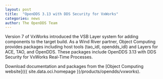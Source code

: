 ```yaml
---
layout: post
title:  "OpenDDS 3.13 with DDS Security for VxWorks"
categories: news
author: The OpenDDS Team
---
```


Version 7 of VxWorks introduced the VSB Layer system for adding
components to the target build.  As a Wind River partner, Object 
Computing provides packages including host tools (tao_idl, opendds_idl) 
and Layers for ACE, TAO, and OpenDDS. These packages include OpenDDS 
3.13 with DDS Security for VxWorks Real-Time Processes.

Download documentation and packages from the
[Object Computing website]({{ site.data.oci.homepage }}/products/opendds/vxworks).

